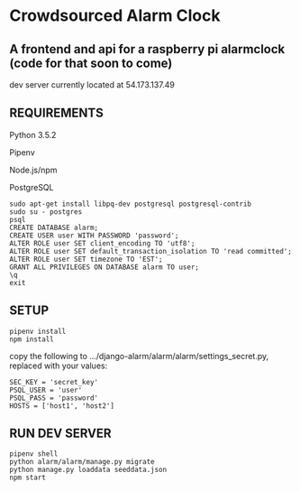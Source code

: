 # Crowdsourced Alarm Clock

## A frontend and api for a raspberry pi alarmclock (code for that soon to come)

dev server currently located at 54.173.137.49

## REQUIREMENTS

Python 3.5.2

Pipenv

Node.js/npm

PostgreSQL

```
sudo apt-get install libpq-dev postgresql postgresql-contrib
sudo su - postgres
psql
CREATE DATABASE alarm;
CREATE USER user WITH PASSWORD 'password';
ALTER ROLE user SET client_encoding TO 'utf8';
ALTER ROLE user SET default_transaction_isolation TO 'read committed';
ALTER ROLE user SET timezone TO 'EST';
GRANT ALL PRIVILEGES ON DATABASE alarm TO user;
\q
exit
```

## SETUP

```
pipenv install
npm install
```

copy the following to .../django-alarm/alarm/alarm/settings_secret.py, replaced with your values:

```
SEC_KEY = 'secret_key'
PSQL_USER = 'user'
PSQL_PASS = 'password'
HOSTS = ['host1', 'host2']
```

## RUN DEV SERVER
```
pipenv shell
python alarm/alarm/manage.py migrate
python manage.py loaddata seeddata.json
npm start
```

